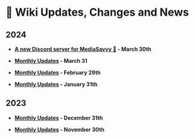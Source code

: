 # 📰 Wiki Updates, Changes and News

## 2024
- **[A new Discord server for MediaSavvy 🎉](https://mediasavvy.pages.dev/posts/new-discord-server) - March 30th**

- **[Monthly Updates](https://mediasavvy.pages.dev/posts/march-updates-2024) - March 31**

- **[Monthly Updates](https://mediasavvy.pages.dev/posts/february-updates-2024) - February 29th**

- **[Monthly Updates](https://mediasavvy.pages.dev/posts/january-updates-2024) - January 31th**

## 2023

- **[Monthly Updates](https://mediasavvy.pages.dev/posts/december-updates-2023) - December 31th**

- **[Monthly Updates](https://mediasavvy.pages.dev/posts/november-updates-2023) - November 30th**

